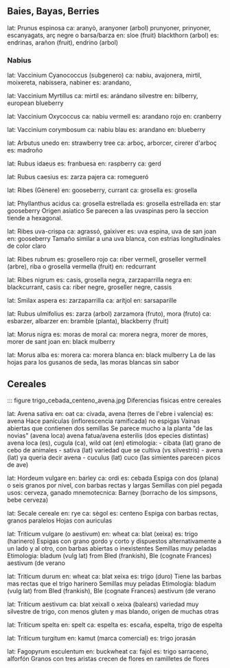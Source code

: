 ## Baies, Bayas, Berries

lat: Prunus espinosa
	ca: aranyò, aranyoner (arbol) prunyoner, prinyoner, escanyagats, arç negre o barsa/barza
	en: sloe (fruit) blackthorn (arbol)
	es: endrinas, arañon (fruit), endrino (arbol)

### Nabius

lat: Vaccinium Cyanococcus (subgenero)
	ca: nabiu, avajonera, mirtil, moixereta, nabissera, nabiner
	es: arandano, 

lat: Vaccinium Myrtillus
	ca: mirtil
	es: arándano silvestre
	en: bilberry, european blueberry

lat: Vaccinium Oxycoccus
	ca: nabiu vermell
	es: arandano rojo
	en: cranberry

lat: Vaccinium corymbosum
	ca: nabiu blau
	es: arandano
	en: blueberry

lat: Arbutus unedo
	en: strawberry tree
	ca: arboç, arborcer, cirerer d'arboç
	es: madroño

lat: Rubus idaeus
	es: franbuesa
	en: raspberry
	ca: gerd

lat: Rubus caesius
	es: zarza pajera
	ca: romegueró

lat: Ribes (Gènere)
	en: gooseberry, currant
	ca: grosella
	es: grosella

lat: Phyllanthus acidus
	ca: grosella estrellada
	es: grosella estrellada
	en: star gooseberry
	Origen asiatico
	Se parecen a las uvaspinas pero la seccion tiende a hexagonal.

lat: Ribes uva-crispa
	ca: agrassó, gaixiver
	es: uva espina, uva de san joan
	en: gooseberry
	Tamaño similar a una uva blanca, con estrias longitudinales de color claro

lat: Ribes rubrum
	es: grosellero rojo
	ca: riber vermell, groseller vermell (arbre), riba o grosella vermella (fruit)
	en: redcurrant

lat: Ribes nigrum
	es: casis, grosella negra, zarzaparrilla negra
	en: blackcurrant, casis
	ca: riber negre, groseller negre, cassis

lat: Smilax aspera
	es: zarzaparrilla
	ca: arítjol
	en: sarsaparille

lat: Rubus ulmifolius
	es: zarza (arbol) zarzamora (fruto), mora (fruto)
	ca: esbarzer, albarzer
	en: bramble (planta), blackberry (fruit)

lat: Morus nigra
	es: moras de moral
	ca: morera negra, morer de mores, morer de sant joan
	en: black mulberry

lat: Morus alba
	es: morera
	ca: morera blanca
	en: black mulberry
	La de las hojas para los gusanos de seda, las moras blancas sin sabor


## Cereales

::: figure trigo_cebada_centeno_avena.jpg
	Diferencias fisicas entre cereales

lat: Avena sativa
	en: oat
	ca: civada, avena (terres de l'ebre i valencia)
	es: avena
	Hace panículas (inflorescencia ramificada) no espigas
	Vainas abiertas que contienen dos semillas
	Se parece mucho a la planta "de las novias" (avena loca)
		avena fatua/avena esterilis (dos epecies distintas)
		avena loca (es), cugula (ca), wild oat (en)
	etimologia:
		- cibata (lat) grano de cebo de animales
		- sativa (lat) variedad que se cultiva (vs silvestris)
		- avena (lat) ya queria decir avena
		- cuculus (lat) cuco (las simientes parecen picos de ave)

lat: Hordeum vulgare
	en: barley
	ca: ordi
	es: cebada
	Espiga con dos (plana) o seis granos por nivel, con barbas rectas y largas
	Semillas con piel pegada
	usos: cerveza, ganado
	mnemotecnica: Barney (borracho de los simpsons, bebe cerveza)
	
lat: Secale cereale
	en: rye
	ca: sègol
	es: centeno
	Espiga con barbas rectas, granos paralelos
	Hojas con auriculas

lat: Triticum vulgare (o aestivum)
	en: wheat
	ca: blat (xeixa)
	es: trigo (harinero)
	Espigas con grano gordo y corto y dispuestos alternativamente a un lado y al otro, con barbas abiertas o inexistentes
	Semillas muy peladas
	Etimologia: bladum (vulg lat) from Bled (frankish), Ble (cognate Frances) aestivum (de verano

lat: Triticum durum
	en: wheat
	ca: blat xeixa
	es: trigo (duro)
	Tiene las barbas mas rectas que el trigo harinero
	Semillas muy peladas
	Etimologia: bladum (vulg lat) from Bled (frankish), Ble (cognate Frances) aestivum (de verano

lat: Triticum aestivum
	ca: blat xeixall o xeixa (balears)
	variedad muy silvestre de trigo, con menos gluten y mas blando, origen de muchas otras

lat: Triticum spelta
	en: spelt
	ca: espelta
	es: escaña, espelta, trigo de espelta
	
lat: Triticum turgitum
	en: kamut (marca comercial)
	es: trigo jorasán
	
lat: Fagopyrum esculentum
	en: buckwheat
	ca: fajol
	es: trigo sarraceno, alforfón
	Granos con tres aristas crecen de flores en ramilletes de flores

	





